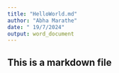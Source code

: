 ```yaml
---
title: "HelloWorld.md"
author: "Abha Marathe"
date: " 19/7/2024"
output: word_document
---
```




## This is a markdown file





